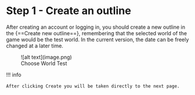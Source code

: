# Step 1 - Create an outline

After creating an account or logging in, you should create a new outline in the {==Create new outline==}, remembering that the selected world of the game would be the test world. In the current version, the date can be freely changed at a later time.

<figure markdown="span">
  ![alt text](image.png)
  <figcaption>Choose World Test</figcaption>
</figure>


!!! info

    After clicking Create you will be taken directly to the next page.